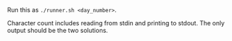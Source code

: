Run this as `./runner.sh <day_number>`.

Character count includes reading from stdin and printing to stdout.
The only output should be the two solutions.